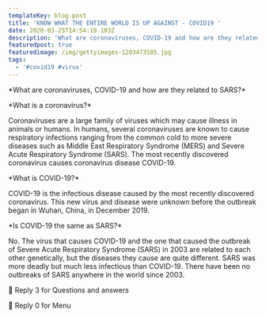 ```yaml
---
templateKey: blog-post
title: 'KNOW WHAT THE ENTIRE WORLD IS UP AGAINST - COVID19 '
date: 2020-03-25T14:54:19.103Z
description: 'What are coronaviruses, COVID-19 and how are they related to SARS?*'
featuredpost: true
featuredimage: /img/gettyimages-1203473585.jpg
tags:
  - '#covid19 #virus'
---
```

\*What are coronaviruses, COVID-19 and how are they related to SARS?\*



\*What is a coronavirus?\*

Coronaviruses are a large family of viruses which may cause illness in animals or humans.  In humans, several coronaviruses are known to cause respiratory infections ranging from the common cold to more severe diseases such as Middle East Respiratory Syndrome (MERS) and Severe Acute Respiratory Syndrome (SARS). The most recently discovered coronavirus causes coronavirus disease COVID-19.



\*What is COVID-19?\*

COVID-19 is the infectious disease caused by the most recently discovered coronavirus. This new virus and disease were unknown before the outbreak began in Wuhan, China, in December 2019.



\*Is COVID-19 the same as SARS?\*

No. The virus that causes COVID-19 and the one that caused the outbreak of Severe Acute Respiratory Syndrome (SARS) in 2003 are related to each other genetically, but the diseases they cause are quite different. SARS was more deadly but much less infectious than COVID-19. There have been no outbreaks of SARS anywhere in the world since 2003.



📌 Reply 3 for Questions and answers

📌 Reply 0 for Menu
